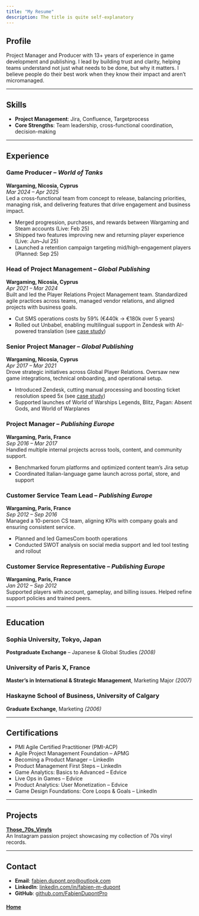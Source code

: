 ```yaml
---
title: "My Resume"
description: The title is quite self-explanatory
---
```


## Profile  
Project Manager and Producer with 13+ years of experience in game development and publishing. I lead by building trust and clarity, helping teams understand not just what needs to be done, but why it matters. I believe people do their best work when they know their impact and aren’t micromanaged.

---

## Skills  
- **Project Management**: Jira, Confluence, Targetprocess    
- **Core Strengths**: Team leadership, cross-functional coordination, decision-making

---

## Experience  

### Game Producer – *World of Tanks*  
**Wargaming, Nicosia, Cyprus**  
*Mar 2024 – Apr 2025*  
Led a cross-functional team from concept to release, balancing priorities, managing risk, and delivering features that drive engagement and business impact.  
- Merged progression, purchases, and rewards between Wargaming and Steam accounts (Live: Feb 25)  
- Shipped two features improving new and returning player experience (Live: Jun–Jul 25)  
- Launched a retention campaign targeting mid/high-engagement players (Planned: Sep 25)

### Head of Project Management – *Global Publishing*  
**Wargaming, Nicosia, Cyprus**  
*Apr 2021 – Mar 2024*  
Built and led the Player Relations Project Management team. Standardized agile practices across teams, managed vendor relations, and aligned projects with business goals.  
- Cut SMS operations costs by 59% (€440k → €180k over 5 years)  
- Rolled out Unbabel, enabling multilingual support in Zendesk with AI-powered translation (see [case study](https://unbabel.com/powering-multilingual-support-with-wargaming/))

### Senior Project Manager – *Global Publishing*  
**Wargaming, Nicosia, Cyprus**  
*Apr 2017 – Mar 2021*  
Drove strategic initiatives across Global Player Relations. Oversaw new game integrations, technical onboarding, and operational setup.  
- Introduced Zendesk, cutting manual processing and boosting ticket resolution speed 5x  (see [case study](https://www.zendesk.fr/customer/wargaming/))
- Supported launches of World of Warships Legends, Blitz, Pagan: Absent Gods, and World of Warplanes

### Project Manager – *Publishing Europe*  
**Wargaming, Paris, France**  
*Sep 2016 – Mar 2017*  
Handled multiple internal projects across tools, content, and community support.  
- Benchmarked forum platforms and optimized content team’s Jira setup  
- Coordinated Italian-language game launch across portal, store, and support

### Customer Service Team Lead – *Publishing Europe*  
**Wargaming, Paris, France**  
*Sep 2012 – Sep 2016*  
Managed a 10-person CS team, aligning KPIs with company goals and ensuring consistent service.  
- Planned and led GamesCom booth operations  
- Conducted SWOT analysis on social media support and led tool testing and rollout

### Customer Service Representative – *Publishing Europe*  
**Wargaming, Paris, France**  
*Jan 2012 – Sep 2012*  
Supported players with account, gameplay, and billing issues. Helped refine support policies and trained peers.

---

## Education  

### Sophia University, Tokyo, Japan  
**Postgraduate Exchange** – Japanese & Global Studies *(2008)*

### University of Paris X, France  
**Master’s in International & Strategic Management**, Marketing Major *(2007)*

### Haskayne School of Business, University of Calgary  
**Graduate Exchange**, Marketing *(2006)*

---

## Certifications  
- PMI Agile Certified Practitioner (PMI-ACP)  
- Agile Project Management Foundation – APMG  
- Becoming a Product Manager – LinkedIn  
- Product Management First Steps – LinkedIn  
- Game Analytics: Basics to Advanced – Edvice  
- Live Ops in Games – Edvice  
- Product Analytics: User Monetization – Edvice  
- Game Design Foundations: Core Loops & Goals – LinkedIn

---

## Projects  
**[Those_70s_Vinyls](https://www.instagram.com/those_70s_vinyls/)**  
An Instagram passion project showcasing my collection of 70s vinyl records.

---

## Contact  
- **Email**: fabien.dupont.pro@outlook.com  
- **LinkedIn**: [linkedin.com/in/fabien-m-dupont](https://www.linkedin.com/in/fabien-m-dupont)  
- **GitHub**: [github.com/FabienDupontPro](https://github.com/FabienDupontPro)

#### [Home](./README.md) 
